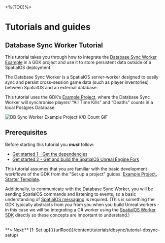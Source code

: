 <%(TOC)%>

# Tutorials and guides

## Database Sync Worker Tutorial

This tutorial takes you through how to integrate the [Database Sync Worker Example](https://github.com/spatialos/database_sync_worker) in a GDK project and use it to store persistent data outside of a SpatialOS deployment. 

The Database Sync Worker is a SpatialOS server-worker designed to easily sync and persist cross-session game data (such as player inventories) between SpatialOS and an external database.

This tutorial uses the GDK’s [Example Project](https://github.com/spatialos/UnrealGDKExampleProject), where the Database Sync Worker will synchronise players’ “All Time Kills” and “Deaths” counts in a local Postgres Database.

![DB Sync Worker Example Project K/D Count GIF]({{assetRoot}}assets/dbsync/dbsync-kd-exampleproject.gif)

## Prerequisites

Before starting this tutorial you _**must**_ follow:

- [Get started 1 - Get the dependencies]({{urlRoot}}/content/get-started/dependencies)
- [Get started 2 - Get and build the SpatialOS Unreal Engine Fork]({{urlRoot}}/content/get-started/build-unreal-fork)

This tutorial assumes that you are familiar with the basic development workflows of the GDK from the "Set up a project" guides: [Example Project]({{urlRoot}}/content/get-started/example-project/exampleproject-intro), [Starter Template]({{urlRoot}}/content/get-started/starter-template/get-started-template-intro). 

Additionally, to communicate with the Database Sync Worker, you will be sending SpatialOS commands and listening to events, so a basic understanding of [SpatialOS messaging](https://docs.improbable.io/reference/latest/shared/design/object-interaction) is required. (This is something the GDK typically abstracts from you from you when you build Unreal workers - in this case we will be integrating a C# worker using the [SpatialOS Worker SDK](https://docs.improbable.io/reference/latest/shared/glossary#worker-sdk) directly so these concepts are important to understand.)

</br>
**> Next:** [1: Set up]({{urlRoot}}/content/tutorials/dbsync/tutorial-dbsync-setup)
</br>
